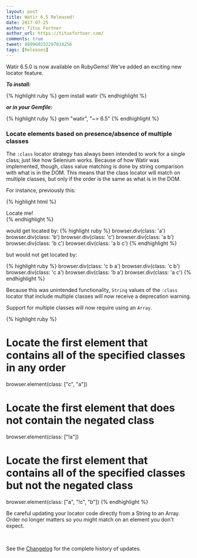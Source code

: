 ```yaml
---
layout: post
title: Watir 6.5 Released!
date: 2017-07-25
author: Titus Fortner
author_url: https://titusfortner.com/
comments: true
tweet: 889960232297824256
tags: [Releases]
---
```


Watir 6.5.0 is now available on RubyGems! We've added an exciting new locator feature.
<!--more-->

***To install:***

{% highlight ruby %}
gem install watir
{% endhighlight %}

***or in your Gemfile:*** 

{% highlight ruby %}
gem "watir", "~> 6.5"
{% endhighlight %}
<br/>

### Locate elements based on presence/absence of multiple classes

The `:class` locator strategy has always been intended to work for a single class;
just like how Selenium works. Because of how Watir was implemented, though, 
class value matching is done by string comparison with what is in the DOM.
This means that the class locator will match on multiple classes, but only if the 
order is the same as what is in the DOM.

For instance, previously this:

{% highlight html %}
    <div class="a b c">Locate me!</div>
{% endhighlight %}

would get located by:
{% highlight ruby %}
browser.div(class: 'a')
browser.div(class: 'b')
browser.div(class: 'c')
browser.div(class: 'a b')
browser.div(class: 'b c')
browser.div(class: 'a b c')
{% endhighlight %}

but would not get located by:

{% highlight ruby %}
browser.div(class: 'c b a')
browser.div(class: 'c b')
browser.div(class: 'c a')
browser.div(class: 'b a')
browser.div(class: 'a c')
{% endhighlight %}

Because this was unintended functionality, `String` values of the `:class`
locator that include multiple classes will now receive a deprecation warning.

Support for multiple classes will now require using an `Array`.

{% highlight ruby %}
# Locate the first element that contains all of the specified classes in any order
browser.element(class: ["c", "a"])

# Locate the first element that does not contain the negated class
browser.element(class: ["!a"])

# Locate the first element that contains all of the specified classes but not the negated class
browser.element(class: ["a", "!c", "b"])
{% endhighlight %}

Be careful updating your locator code directly from a String to an Array. Order no longer
matters so you might match on an element you don't expect.

<br />

See the [Changelog](https://github.com/watir/watir/blob/main/CHANGES.md) 
for the complete history of updates.

